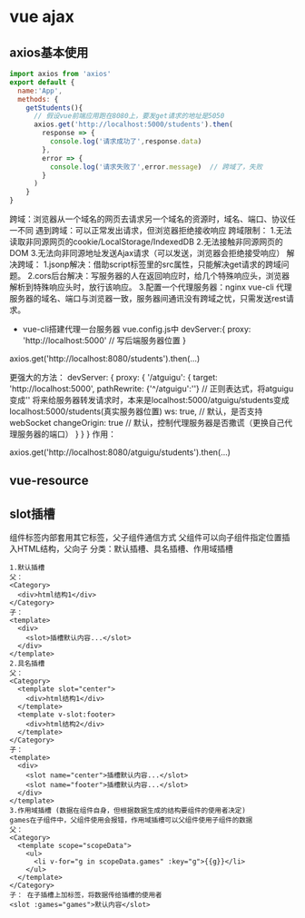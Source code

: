 # vue ajax

## axios基本使用

```js
import axios from 'axios'
export default {
  name:'App',
  methods: {
    getStudents(){
      // 假设vue前端应用跑在8080上，要发get请求的地址是5050
      axios.get('http://localhost:5000/students').then(
        response => {
          console.log('请求成功了',response.data)
        },
        error => {
          console.log('请求失败了',error.message)  // 跨域了，失败
        }
      )
    }
}
```

跨域：浏览器从一个域名的网页去请求另一个域名的资源时，域名、端口、协议任一不同
遇到跨域：可以正常发出请求，但浏览器拒绝接收响应
跨域限制：
  1.无法读取非同源网页的cookie/LocalStorage/IndexedDB
  2.无法接触非同源网页的DOM
  3.无法向非同源地址发送Ajax请求（可以发送，浏览器会拒绝接受响应）
解决跨域：
1.jsonp解决：借助script标签里的src属性，只能解决get请求的跨域问题。
2.cors后台解决：写服务器的人在返回响应时，给几个特殊响应头，浏览器解析到特殊响应头时，放行该响应。
3.配置一个代理服务器：nginx  vue-cli   代理服务器的域名、端口与浏览器一致，服务器间通讯没有跨域之忧，只需发送rest请求。

* vue-cli搭建代理一台服务器
vue.config.js中
devServer:{
  proxy: 'http://localhost:5000' // 写后端服务器位置
}
<!-- 配置后直接将要请求的地址指向代理服务器 -->
axios.get('http://localhost:8080/students').then(...)

更强大的方法：
devServer: {
  proxy: {
    '/atguigu': {
      target: 'http://localhost:5000',
      pathRewrite: {'^/atguigu':''}  // 正则表达式，将atguigu变成'' 将来给服务器转发请求时，本来是localhost:5000/atguigu/students变成localhost:5000/students(真实服务器位置)
      ws: true,   // 默认，是否支持webSocket
      changeOrigin: true  // 默认，控制代理服务器是否撒谎（更换自己代理服务器的端口）
    }
  }
}
作用：
<!-- 只有配置了/atguigu的才走代理 -->
axios.get('http://localhost:8080/atguigu/students').then(...)

## vue-resource

## slot插槽

组件标签内部套用其它标签，父子组件通信方式
父组件可以向子组件指定位置插入HTML结构，父向子
分类：默认插槽、具名插槽、作用域插槽

```vue
1.默认插槽
父：
<Category>
  <div>html结构1</div>
</Category>
子：
<template>
  <div>
    <slot>插槽默认内容...</slot>
  </div>
</template>
2.具名插槽
父：
<Category>
  <template slot="center">
    <div>html结构1</div>
  </template>
  <template v-slot:footer>
    <div>html结构2</div>
  </template>
</Category>
子：
<template>
  <div>
    <slot name="center">插槽默认内容...</slot>
    <slot name="footer">插槽默认内容...</slot>
  </div>
</template>
3.作用域插槽 (数据在组件自身，但根据数据生成的结构要组件的使用者决定)
games在子组件中，父组件使用会报错，作用域插槽可以父组件使用子组件的数据
父：
<Category>
  <template scope="scopeData">
    <ul>
      <li v-for="g in scopeData.games" :key="g">{{g}}</li>
    </ul>
  </template>
</Category>
子： 在子插槽上加标签，将数据传给插槽的使用者
<slot :games="games">默认内容</slot>
```
